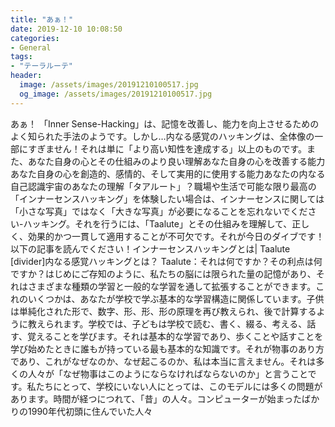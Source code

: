 ```yaml
---
title: "あぁ！"
date: 2019-12-10 10:08:50
categories:
- General
tags:
- "テーラルーテ"
header:
  image: /assets/images/20191210100517.jpg
  og_image: /assets/images/20191210100517.jpg
---
```


あぁ！ 「Inner Sense-Hacking」は、記憶を改善し、能力を向上させるためのよく知られた手法のようです。しかし…内なる感覚のハッキングは、全体像の一部にすぎません！それは単に「より高い知性を達成する」以上のものです。また、あなた自身の心とその仕組みのより良い理解あなた自身の心を改善する能力あなた自身の心を創造的、感情的、そして実用的に使用する能力あなたの内なる自己認識宇宙のあなたの理解「タアルート」？職場や生活で可能な限り最高の「インナーセンスハッキング」を体験したい場合は、インナーセンスに関しては「小さな写真」ではなく「大きな写真」が必要になることを忘れないでください-ハッキング。それを行うには、「Taalute」とその仕組みを理解して、正しく、効果的かつ一貫して適用することが不可欠です。それが今日のダイブです！以下の記事を読んでください！インナーセンスハッキングとは| Taalute [divider]内なる感覚ハッキングとは？ Taalute：それは何ですか？その利点は何ですか？はじめにご存知のように、私たちの脳には限られた量の記憶があり、それはさまざまな種類の学習と一般的な学習を通して拡張することができます。これのいくつかは、あなたが学校で学ぶ基本的な学習構造に関係しています。子供は単純化された形で、数字、形、形、形の原理を再び教えられ、後で計算するように教えられます。学校では、子どもは学校で読む、書く、綴る、考える、話す、覚えることを学びます。それは基本的な学習であり、歩くことや話すことを学び始めたときに誰もが持っている最も基本的な知識です。それが物事のあり方であり、これがなぜなのか、なぜ起こるのか、私は本当に言えません。それは多くの人々が「なぜ物事はこのようにならなければならないのか」と言うことです。私たちにとって、学校にいない人にとっては、このモデルには多くの問題があります。時間が経つにつれて、「昔」の人々。コンピューターが始まったばかりの1990年代初頭に住んでいた人々
